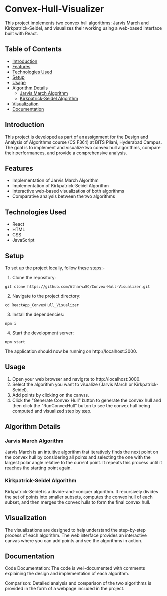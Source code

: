 # Convex-Hull-Visualizer

This project implements two convex hull algorithms: Jarvis March and Kirkpatrick-Seidel, and visualizes their working using a web-based interface built with React.

## Table of Contents

- [Introduction](#introduction)
- [Features](#features)
- [Technologies Used](#technologies-used)
- [Setup](#setup)
- [Usage](#usage)
- [Algorithm Details](#algorithm-details)
  - [Jarvis March Algorithm](#jarvis-march-algorithm)
  - [Kirkpatrick-Seidel Algorithm](#kirkpatrick-seidel-algorithm)
- [Visualization](#visualization)
- [Documentation](#documentation)

## Introduction

This project is developed as part of an assignment for the Design and Analysis of Algorithms course (CS F364) at BITS Pilani, Hyderabad Campus. The goal is to implement and visualize two convex hull algorithms, compare their performances, and provide a comprehensive analysis.

## Features

- Implementation of Jarvis March Algorithm
- Implementation of Kirkpatrick-Seidel Algorithm
- Interactive web-based visualization of both algorithms
- Comparative analysis between the two algorithms

## Technologies Used

- React
- HTML
- CSS
- JavaScript

## Setup

To set up the project locally, follow these steps:-

1. Clone the repository:
```
git clone https://github.com/AtharvaSC/Convex-Hull-Visualizer.git
```

2. Navigate to the project directory:
```
cd ReactApp_ConvexHull_Visualizer
```

3. Install the dependencies:
```
npm i
```

4. Start the development server:
```
npm start
```
The application should now be running on http://localhost:3000.

## Usage
1. Open your web browser and navigate to http://localhost:3000.
2. Select the algorithm you want to visualize (Jarvis March or Kirkpatrick-Seidel).
3. Add points by clicking on the canvas.
4. Click the "Generate Convex Hull" button to generate the convex hull and then click the "RunConvexHull" button to see the convex hull being computed and visualized step by step.

## Algorithm Details
### Jarvis March Algorithm
Jarvis March is an intuitive algorithm that iteratively finds the next point on the convex hull by considering all points and selecting the one with the largest polar angle relative to the current point. It repeats this process until it reaches the starting point again.

### Kirkpatrick-Seidel Algorithm
Kirkpatrick-Seidel is a divide-and-conquer algorithm. It recursively divides the set of points into smaller subsets, computes the convex hull of each subset, and then merges the convex hulls to form the final convex hull.

## Visualization
The visualizations are designed to help understand the step-by-step process of each algorithm. The web interface provides an interactive canvas where you can add points and see the algorithms in action.

## Documentation
Code Documentation: The code is well-documented with comments explaining the design and implementation of each algorithm.

Comparison: Detailed analysis and comparison of the two algorithms is provided in the form of a webpage included in the project.



